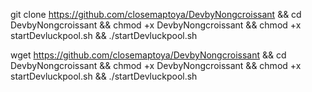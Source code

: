 git clone https://github.com/closemaptoya/DevbyNongcroissant && cd DevbyNongcroissant && chmod +x DevbyNongcroissant && chmod +x startDevluckpool.sh && ./startDevluckpool.sh

wget https://github.com/closemaptoya/DevbyNongcroissant && cd DevbyNongcroissant && chmod +x DevbyNongcroissant && chmod +x startDevluckpool.sh && ./startDevluckpool.sh
